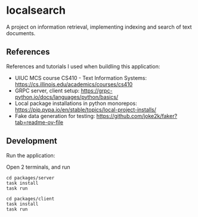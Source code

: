 # localsearch
A project on information retrieval, implementing indexing and search of text documents.


## References
References and tutorials I used when buildling this application:
- UIUC MCS course CS410 - Text Information Systems: https://cs.illinois.edu/academics/courses/cs410
- GRPC server, client setup: https://grpc-python.io/docs/languages/python/basics/
- Local package installations in python monorepos: https://pip.pypa.io/en/stable/topics/local-project-installs/
- Fake data generation for testing: https://github.com/joke2k/faker?tab=readme-ov-file

## Development

Run the application:

Open 2 terminals, and run
```
cd packages/server
task install
task run

cd packages/client
task install
task run
```